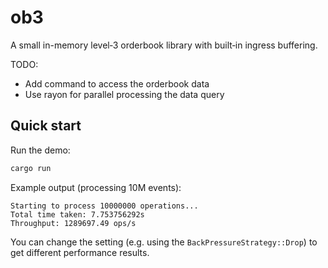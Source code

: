 # ob3

A small in-memory level‑3 orderbook library with built‑in ingress buffering.

TODO:
- Add command to access the orderbook data
- Use rayon for parallel processing the data query

## Quick start
Run the demo:

```zsh
cargo run
```

Example output (processing 10M events):

```text
Starting to process 10000000 operations...
Total time taken: 7.753756292s
Throughput: 1289697.49 ops/s
```

You can change the setting (e.g. using the `BackPressureStrategy::Drop`) to get different performance results.